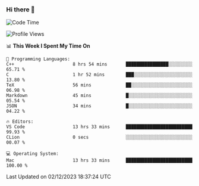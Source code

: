 ### Hi there 👋

<!--START_SECTION:waka-->
![Code Time](http://img.shields.io/badge/Code%20Time-139%20hrs-blue)

![Profile Views](http://img.shields.io/badge/Profile%20Views-35-blue)

📊 **This Week I Spent My Time On** 

```text
💬 Programming Languages: 
C++                      8 hrs 54 mins       ████████████████░░░░░░░░░   65.71 % 
C                        1 hr 52 mins        ███░░░░░░░░░░░░░░░░░░░░░░   13.80 % 
TeX                      56 mins             ██░░░░░░░░░░░░░░░░░░░░░░░   06.98 % 
Markdown                 45 mins             █░░░░░░░░░░░░░░░░░░░░░░░░   05.54 % 
JSON                     34 mins             █░░░░░░░░░░░░░░░░░░░░░░░░   04.22 % 

🔥 Editors: 
VS Code                  13 hrs 33 mins      █████████████████████████   99.93 % 
CLion                    0 secs              ░░░░░░░░░░░░░░░░░░░░░░░░░   00.07 % 

💻 Operating System: 
Mac                      13 hrs 33 mins      █████████████████████████   100.00 % 
```


 Last Updated on 02/12/2023 18:37:24 UTC
<!--END_SECTION:waka-->

<!--
**JackeyHua-SJTU/JackeyHua-SJTU** is a ✨ _special_ ✨ repository because its `README.md` (this file) appears on your GitHub profile.

Here are some ideas to get you started:

- 🔭 I’m currently working on ...
- 🌱 I’m currently learning ...
- 👯 I’m looking to collaborate on ...
- 🤔 I’m looking for help with ...
- 💬 Ask me about ...
- 📫 How to reach me: ...
- 😄 Pronouns: ...
- ⚡ Fun fact: ...
-->
